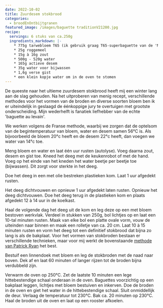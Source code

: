 ```yaml
---
date: 2022-10-02
title: Zuurdesem stokbrood
categories:
  - broodEnOntbijtgranen
featured_image: /images/baguette traditionV21200.jpg
recipe:
  servings: 6 stuks van ca.250g
  ingredients_markdown: |-
    * 775g tarwebloem T65 (ik gebruik graag T65-superbaguette van de 'Molens van Oudenaarde')    * 25g roggemeel
    * 15g à 16g zout
    * 500g - 520g water 
    * 165g actieve desem
    * 35g water voor bijwassen
    * 1,6g verse gist    * een klein kopje water om in de oven te stomen
---
```

De queeste naar het ultieme zuurdesem stokbrood heeft mij een winter lang aan de slag gehouden.
Na het uitproberen van menig recept, verschillende methodes voor het vormen van de broden en diverse soorten bloem ben ik er uiteindelijk in geslaagd de éénkoppige jury te overtuigen met grootste onderscheiding. Mijn wederhelft is fanatiek liefhebber van de echte 'baguette au levain'.

<!--more-->

We werken volgens de Franse methode, waarbij we zorgen dat de optelsom van de begintemperatuur van bloem, water en desem samen 56°C is.
Als bijvoorbeeld de bloem 20°c heeft en de desem 22°c heeft, dan voegen we water van 14°c toe.

Meng bloem en water en laat één uur rusten (autolyse).
Voeg daarna zout, desem en gist toe.
Kneed het deeg met de keukenrobot of met de hand.
Voeg op het einde van het kneden het water beetje per beetje toe (bijwassen).
Dit zorgt voor sterkte in het deeg.

Doe het deeg in een met olie bestreken plastieken kom.
Laat 1 uur afgedekt rusten.

Het deeg dichtvouwen en opnieuw 1 uur afgedekt laten rusten. 
Opnieuw het deeg dichtvouwen.
Doe het deeg terug in de plastieken kom en plaats afgedekt 12 à 14 uur in de koelkast. 

Haal de volgende dag het deeg uit de kom en leg deze op een met bloem bestoven werkvlak.
Verdeel in stukken van 250g, bol lichtjes op en laat een 10-tal minuten rusten.
Maak van elke bol een platte ovale vorm, vouw de uiteinden naar binnen en maak een rolletje van ca. 20 cm.
Laat 10 à 15 minuten rusten en vorm het deeg tot een definitief stokbrood dat bijna zo lang is als de bakplaat.
Voor het vormen van stokbroden bestaan er verschillende technieken, maar voor mij werkt de bovenstaande [methode van Patrick Ryan](https://www.youtube.com/watch?v=n0U8RdRdFDU) het best. 

Bestuif een linnendoek met bloem en leg de stokbroden met de naad naar boven.
Dek af en laat 60 minuten of langer rijzen tot de broden bijna verdubbeld zijn.

Verwarm de oven op 250°C.
Zet de laatste 10 minuten een lege hittebestendige schaal onderaan in de oven. 
Baguettes voorzichtig op een bakplaat leggen, lichtjes met bloem bestuiven en inkerven.
Doe de broden in de oven en giet het water in de hittebestendige schaal.
Sluit onmiddellijk de deur.
Verlaag de temperatuur tot 230°C.
Bak ca. 20 minuten op 230°C.
Haal de broden uit de oven en laat op een rooster afkoelen.



 

